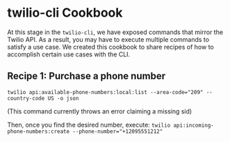 # twilio-cli Cookbook

At this stage in the `twilio-cli`, we have exposed commands that mirror the Twilio API. As a result, you may have to execute multiple commands to satisfy a use case. We created this cookbook to share recipes of how to accomplish certain use cases with the CLI.

## Recipe 1: Purchase a phone number

```twilio api:available-phone-numbers:local:list --area-code="209" --country-code US -o json```

(This command currently throws an error claiming a missing sid)

Then, once you find the desired number, execute:
```twilio api:incoming-phone-numbers:create --phone-number="+12095551212"```
